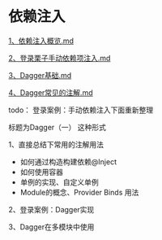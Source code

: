# 依赖注入

[1、依赖注入概览.md](./mds/1、依赖注入概览.md)

[2、登录栗子手动依赖项注入.md](./mds/2、登录栗子手动依赖项注入.md)

[3、Dagger基础.md](./mds/3、Dagger基础.md)

[4、Dagger常见的注解.md](./mds/4、Dagger常见的注解.md)



todo： 登录案例：手动依赖注入下面重新整理

标题为Dagger（一） 这种形式

1、直接总结下常用的注解用法

- 如何通过构造构建依赖@Inject
- 如何使用容器
- 单例的实现、自定义单例
- Module的概念、Provider Binds 用法

2、登录案例：Dagger实现

3、Dagger在多模块中使用

